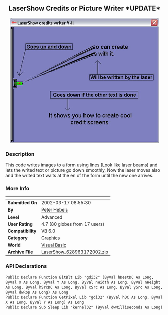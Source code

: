 ﻿<div align="center">

## LaserShow Credits or Picture Writer \*UPDATE\*

<img src="PIC2002317158422143.jpg">
</div>

### Description

This code writes images to a form using lines (Look like laser beams) and lets the writed text or picture go down smoothly, Now the laser moves also and the writed text waits at the en of the form until the new one arrives.
 
### More Info
 


<span>             |<span>
---                |---
**Submitted On**   |2002-03-17 08:55:30
**By**             |[Peter Hebels](https://github.com/Planet-Source-Code/PSCIndex/blob/master/ByAuthor/peter-hebels.md)
**Level**          |Advanced
**User Rating**    |4.7 (80 globes from 17 users)
**Compatibility**  |VB 6\.0
**Category**       |[Graphics](https://github.com/Planet-Source-Code/PSCIndex/blob/master/ByCategory/graphics__1-46.md)
**World**          |[Visual Basic](https://github.com/Planet-Source-Code/PSCIndex/blob/master/ByWorld/visual-basic.md)
**Archive File**   |[LaserShow\_628963172002\.zip](https://github.com/Planet-Source-Code/peter-hebels-lasershow-credits-or-picture-writer-update__1-32627/archive/master.zip)

### API Declarations

```
Public Declare Function BitBlt Lib "gdi32" (ByVal hDestDC As Long, ByVal X As Long, ByVal Y As Long, ByVal nWidth As Long, ByVal nHeight As Long, ByVal hSrcDC As Long, ByVal xSrc As Long, ByVal ySrc As Long, ByVal dwRop As Long) As Long
Public Declare Function GetPixel Lib "gdi32" (ByVal hDC As Long, ByVal X As Long, ByVal Y As Long) As Long
Public Declare Sub Sleep Lib "kernel32" (ByVal dwMilliseconds As Long)
```





